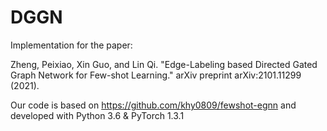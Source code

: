 # DGGN
Implementation for the paper:

Zheng, Peixiao, Xin Guo, and Lin Qi. "Edge-Labeling based Directed Gated Graph Network for Few-shot Learning." arXiv preprint arXiv:2101.11299 (2021).

Our code is based on https://github.com/khy0809/fewshot-egnn and developed with Python 3.6 & PyTorch 1.3.1

